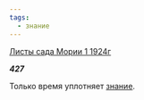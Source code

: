 ```yaml
---
tags:
  - знание
---
```

[Листы сада Мории 1 1924г](https://127.0.0.1:4002/agni/1924)

___427___

Только время уплотняет [знание](../../../tags/#знание).   

